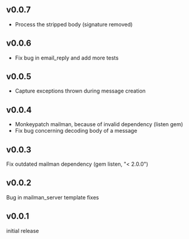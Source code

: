 ## v0.0.7

- Process the stripped body (signature removed)

## v0.0.6

- Fix bug in email_reply and add more tests

## v0.0.5

- Capture exceptions thrown during message creation

## v0.0.4

- Monkeypatch mailman, because of invalid dependency (listen gem)
- Fix bug concerning decoding body of a message

## v0.0.3

Fix outdated mailman dependency (gem listen, "< 2.0.0")

## v0.0.2

Bug in mailman_server template fixes

## v0.0.1

initial release